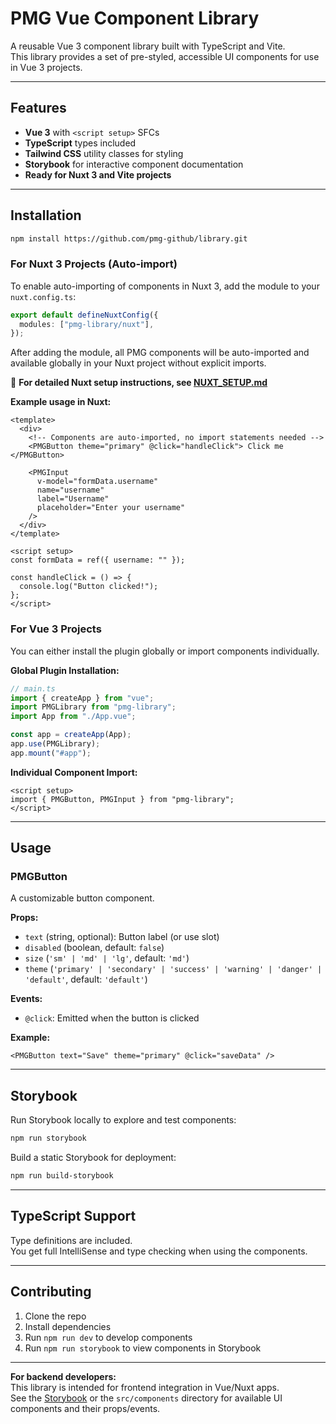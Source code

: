 # PMG Vue Component Library

A reusable Vue 3 component library built with TypeScript and Vite.  
This library provides a set of pre-styled, accessible UI components for use in Vue 3 projects.

---

## Features

- **Vue 3** with `<script setup>` SFCs
- **TypeScript** types included
- **Tailwind CSS** utility classes for styling
- **Storybook** for interactive component documentation
- **Ready for Nuxt 3 and Vite projects**

---

## Installation

```sh
npm install https://github.com/pmg-github/library.git
```

### For Nuxt 3 Projects (Auto-import)

To enable auto-importing of components in Nuxt 3, add the module to your `nuxt.config.ts`:

```typescript
export default defineNuxtConfig({
  modules: ["pmg-library/nuxt"],
});
```

After adding the module, all PMG components will be auto-imported and available globally in your Nuxt project without explicit imports.

📖 **For detailed Nuxt setup instructions, see [NUXT_SETUP.md](./NUXT_SETUP.md)**

**Example usage in Nuxt:**

```vue
<template>
  <div>
    <!-- Components are auto-imported, no import statements needed -->
    <PMGButton theme="primary" @click="handleClick"> Click me </PMGButton>

    <PMGInput
      v-model="formData.username"
      name="username"
      label="Username"
      placeholder="Enter your username"
    />
  </div>
</template>

<script setup>
const formData = ref({ username: "" });

const handleClick = () => {
  console.log("Button clicked!");
};
</script>
```

### For Vue 3 Projects

You can either install the plugin globally or import components individually.

**Global Plugin Installation:**

```typescript
// main.ts
import { createApp } from "vue";
import PMGLibrary from "pmg-library";
import App from "./App.vue";

const app = createApp(App);
app.use(PMGLibrary);
app.mount("#app");
```

**Individual Component Import:**

```vue
<script setup>
import { PMGButton, PMGInput } from "pmg-library";
</script>
```

---

## Usage

### PMGButton

A customizable button component.

**Props:**

- `text` (string, optional): Button label (or use slot)
- `disabled` (boolean, default: `false`)
- `size` (`'sm' | 'md' | 'lg'`, default: `'md'`)
- `theme` (`'primary' | 'secondary' | 'success' | 'warning' | 'danger' | 'default'`, default: `'default'`)

**Events:**

- `@click`: Emitted when the button is clicked

**Example:**

```vue
<PMGButton text="Save" theme="primary" @click="saveData" />
```

---

## Storybook

Run Storybook locally to explore and test components:

```sh
npm run storybook
```

Build a static Storybook for deployment:

```sh
npm run build-storybook
```

---

## TypeScript Support

Type definitions are included.  
You get full IntelliSense and type checking when using the components.

---

## Contributing

1. Clone the repo
2. Install dependencies
3. Run `npm run dev` to develop components
4. Run `npm run storybook` to view components in Storybook

---

**For backend developers:**  
This library is intended for frontend integration in Vue/Nuxt apps.  
See the [Storybook](#storybook) or the `src/components` directory for available UI components and their props/events.

